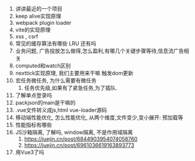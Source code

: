 1. 讲讲最近的一个项目
2. keep alive实现原理
3. webpack plugin loader
4. vite的实现原理
5. xss , csrf
6. 常见的缓存算法有哪些 LRU 还有吗
7. 业务问题, 广告投放怎么做得,怎么盈利,有哪几个关键步骤等待,信息流广告相关
8. computed和watch区别
9. nexttick实现原理, 我们主要用来干嘛 触发dom更新
10. 宏任务微任务, 为什么需要有微任务
    1.  任务优先级,如果有了紧急任务,为了插队.
11. 了解单点登录吗
12. packjson的main是干嘛的
13. .vue文件转义成js,html  vue-loader源码
14. 移动端性能优化, 怎么性能优化, 从两个维度,文件变少,变小展开: 预加载等
15. 性能指标有哪些
16. JS沙箱隔离, 了解吗, window隔离, 不是作用域隔离
    1.  https://juejin.cn/post/6844903954074058760
    2.  https://juejin.cn/post/6961036619163893773
17. 用Vue3了吗